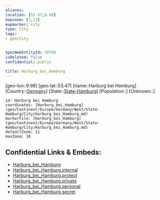```yaml
---
aliases: 
location: [53.47,9.98]
mapzoom: [7,12] 
mapmarker: city 
type: City
tags:
- geo/City


SpocWebEntityId: 30768
isDeleted: false
confidential: public

title: Harburg_bei_Hamburg
---
```

[geo-lon::9.98]
[geo-lat::53.47]
[name::Harburg bei Hamburg]
[Country::[Germany](geo/Continent/Europe/Germany.md)]
[State::[State-Hamburg](geo/Continent/Europe/Germany/West/State-Hamburg.md)]
[Population::]
[Unknown::]


```leaflet
id: Harburg bei Hamburg
coordinates: [Harburg_bei_Hamburg](geo/Continent/Europe/Germany/West/State-Hamburg/City/Harburg_bei_Hamburg.md)
markerFile: [Harburg_bei_Hamburg](geo/Continent/Europe/Germany/West/State-Hamburg/City/Harburg_bei_Hamburg.md)
defaultZoom: 11 
maxZoom: 18
```


## Confidential Links & Embeds: 
- [Harburg_bei_Hamburg](../../../../../../../../_public/geo/Continent/Europe/Germany/West/State-Hamburg/City/Harburg_bei_Hamburg.md) 
- [Harburg_bei_Hamburg.internal](../../../../../../../../_internal/geo/Continent/Europe/Germany/West/State-Hamburg/City/Harburg_bei_Hamburg.internal.md) 
- [Harburg_bei_Hamburg.protect](../../../../../../../../_protect/geo/Continent/Europe/Germany/West/State-Hamburg/City/Harburg_bei_Hamburg.protect.md) 
- [Harburg_bei_Hamburg.private](../../../../../../../../_private/geo/Continent/Europe/Germany/West/State-Hamburg/City/Harburg_bei_Hamburg.private.md) 
- [Harburg_bei_Hamburg.personal](../../../../../../../../_personal/geo/Continent/Europe/Germany/West/State-Hamburg/City/Harburg_bei_Hamburg.personal.md) 
- [Harburg_bei_Hamburg.secret](../../../../../../../../_secret/geo/Continent/Europe/Germany/West/State-Hamburg/City/Harburg_bei_Hamburg.secret.md) 

